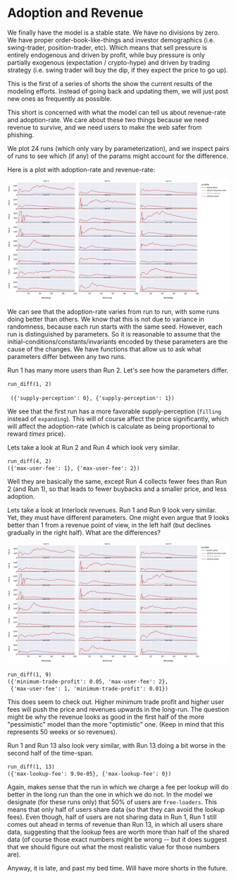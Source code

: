 # Adoption and Revenue

We finally have the model is a stable state. We have no divisions by zero. We have
proper order-book-like-things and investor demographics (i.e. swing-trader, position-trader, etc).
Which means that sell pressure is entirely endogenous and driven by profit, while buy
pressure is only partially exogenous (expectation / crypto-hype) and driven by trading
strategy (i.e. swing trader will buy the dip, if they expect the price to go up).

This is the first of a series of shorts the show the current results of the modeling efforts.
Instead  of going back and updating them, we will just post new ones as frequently as possible.

This short is concerned with what the model can tell us about revenue-rate and adoption-rate.
We care about these two things because we need revenue to survive, and we need users to make
the web safer from phishing.

We plot 24 runs (which only vary by parameterization), and we inspect pairs of runs
to see which (if any) of the params might account for the difference.

Here is a plot with adoption-rate and revenue-rate:

![](./plots/newplot-6.png)

We can see that the adoption-rate varies from run to run, with some runs doing better than
others. We know that this is not due to variance in randomness, because each run starts
with the same seed. However, each run is distinguished by parameters. So it is reasonable to
assume that the initial-conditions/constants/invariants encoded by these parameters are the
cause of the changes. We have functions that allow us to ask what parameters differ between
any two runs.

Run 1 has many more users than Run 2. Let's see how the parameters differ.

```
run_diff(1, 2)

 ({'supply-perception': 0}, {'supply-perception': 1})
```

We see that the first run has a more favorable supply-perception (`filling` instead
of `expanding`). This will of course affect the price significantly, which will affect
the adoption-rate (which is calculate as being proportional to reward *times* price).


Lets take a look at Run 2 and Run 4 which look very similar.

```
run_diff(4, 2)
({'max-user-fee': 1}, {'max-user-fee': 2})
```

Well they are basically the same, except Run 4 collects fewer fees
than Run 2 (and Run 1), so that leads to fewer buybacks and a smaller price,
and less adoption.

Lets take a look at Interlock revenues. Run 1 and Run 9 look very similar.
Yet, they must have different parameters. One might even argue that 9 looks
better than 1 from a revenue point of view, in the left half (but declines
gradually in the right half). What are the differences?


![](./plots/newplot-6.png)


```
run_diff(1, 9)
({'minimum-trade-profit': 0.05, 'max-user-fee': 2},
 {'max-user-fee': 1, 'minimum-trade-profit': 0.01})
```

This does seem to check out. Higher minimum trade profit and
higher user fees will push the price and revenues upwards
in the long-run. The question might be why the revenue looks as
good in the first half of the more "pessimistic" model than the
more "optimistic" one. (Keep in mind that this represents 50 weeks or
so revenues).

Run 1 and Run 13 also look very similar, with Run 13 doing a bit
worse in the second half of the time-span.

```
run_diff(1, 13)
({'max-lookup-fee': 9.9e-05}, {'max-lookup-fee': 0})
```

Again, makes sense that the run in which we charge a fee per lookup
will do better in the long run than the one in which we do not. In the
model we designate (for these runs only) that 50% of users are `free-loaders`.
This means that only half of users share data (so that they can avoid the lookup
fees). Even though, half of users are not sharing data in Run 1, Run 1 still
comes out ahead in terms of revenue than Run 13, in which all users share data,
suggesting that the lookup fees are worth more than half of the shared data (of
course those exact numbers might be wrong -- but it does suggest that we should
figure out what the most realistic value for those numbers are).

Anyway, it is late, and past my bed time. Will have more shorts in the future.
